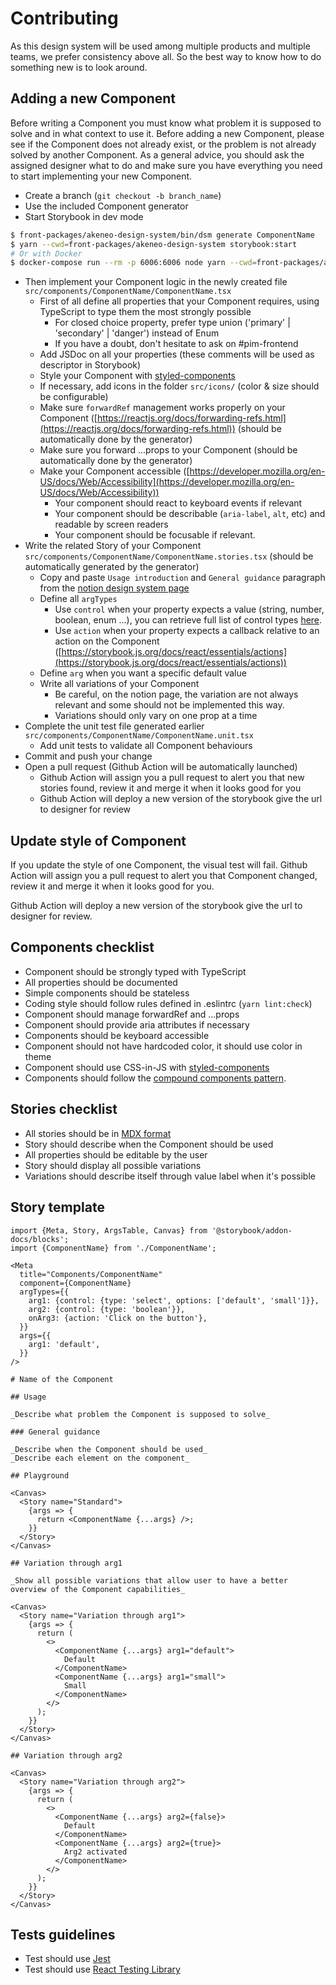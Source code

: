 # Contributing

As this design system will be used among multiple products and multiple teams, we prefer consistency above all. So the best way to know how to do something new is to look around.

## Adding a new Component

Before writing a Component you must know what problem it is supposed to solve and in what context to use it.
Before adding a new Component, please see if the Component does not already exist, or the problem is not already solved by another Component.
As a general advice, you should ask the assigned designer what to do and make sure you have everything you need to start implementing your new Component.

- Create a branch (`git checkout -b branch_name`)
- Use the included Component generator
- Start Storybook in dev mode

```bash
$ front-packages/akeneo-design-system/bin/dsm generate ComponentName
$ yarn --cwd=front-packages/akeneo-design-system storybook:start
# Or with Docker
$ docker-compose run --rm -p 6006:6006 node yarn --cwd=front-packages/akeneo-design-system storybook:start
```

- Then implement your Component logic in the newly created file `src/components/ComponentName/ComponentName.tsx`
  - First of all define all properties that your Component requires, using TypeScript to type them the most strongly possible
    - For closed choice property, prefer type union ('primary' | 'secondary' | 'danger') instead of Enum
    - If you have a doubt, don't hesitate to ask on #pim-frontend
  - Add JSDoc on all your properties (these comments will be used as descriptor in Storybook)
  - Style your Component with [styled-components](https://styled-components.com/docs)
  - If necessary, add icons in the folder `src/icons/` (color & size should be configurable)
  - Make sure `forwardRef` management works properly on your Component ([https://reactjs.org/docs/forwarding-refs.html](https://reactjs.org/docs/forwarding-refs.html)) (should be automatically done by the generator)
  - Make sure you forward ...props to your Component (should be automatically done by the generator)
  - Make your Component accessible ([https://developer.mozilla.org/en-US/docs/Web/Accessibility](https://developer.mozilla.org/en-US/docs/Web/Accessibility))
    - Your component should react to keyboard events if relevant
    - Your component should be describable (`aria-label`, `alt`, etc) and readable by screen readers
    - Your component should be focusable if relevant.
- Write the related Story of your Component `src/components/ComponentName/ComponentName.stories.tsx` (should be automatically generated by the generator)
  - Copy and paste `Usage introduction` and `General guidance` paragraph from the [notion design system page](https://www.notion.so/akeneo/Components-2654ae12360d48c7954142e472c043d4)
  - Define all `argTypes`
    - Use `control` when your property expects a value (string, number, boolean, enum ...), you can retrieve full list of control types [here](https://storybook.js.org/docs/react/essentials/controls#annotation).
    - Use `action` when your property expects a callback relative to an action on the Component ([https://storybook.js.org/docs/react/essentials/actions](https://storybook.js.org/docs/react/essentials/actions))
  - Define `arg` when you want a specific default value
  - Write all variations of your Component
    - Be careful, on the notion page, the variation are not always relevant and some should not be implemented this way.
    - Variations should only vary on one prop at a time
- Complete the unit test file generated earlier `src/components/ComponentName/ComponentName.unit.tsx`
  - Add unit tests to validate all Component behaviours
- Commit and push your change
- Open a pull request (Github Action will be automatically launched)
  - Github Action will assign you a pull request to alert you that new stories found, review it and merge it when it looks good for you
  - Github Action will deploy a new version of the storybook give the url to designer for review

## Update style of Component

If you update the style of one Component, the visual test will fail. Github Action will assign you a pull request to alert you that Component changed, review it and merge it when it looks good for you.

Github Action will deploy a new version of the storybook give the url to designer for review.

## Components checklist

- Component should be strongly typed with TypeScript
- All properties should be documented
- Simple components should be stateless
- Coding style should follow rules defined in .eslintrc (`yarn lint:check`)
- Component should manage forwardRef and ...props
- Component should provide aria attributes if necessary
- Components should be keyboard accessible
- Component should not have hardcoded color, it should use color in theme
- Component should use CSS-in-JS with [styled-components](https://styled-components.com/docs)
- Components should follow the [compound components pattern](https://www.youtube.com/watch?v=hEGg-3pIHlE).

## Stories checklist

- All stories should be in [MDX format](https://mdxjs.com/)
- Story should describe when the Component should be used
- All properties should be editable by the user
- Story should display all possible variations
- Variations should describe itself through value label when it's possible

## Story template

```mdx
import {Meta, Story, ArgsTable, Canvas} from '@storybook/addon-docs/blocks';
import {ComponentName} from './ComponentName';

<Meta
  title="Components/ComponentName"
  component={ComponentName}
  argTypes={{
    arg1: {control: {type: 'select', options: ['default', 'small']}},
    arg2: {control: {type: 'boolean'}},
    onArg3: {action: 'Click on the button'},
  }}
  args={{
    arg1: 'default',
  }}
/>

# Name of the Component

## Usage

_Describe what problem the Component is supposed to solve_

### General guidance

_Describe when the Component should be used_
_Describe each element on the component_

## Playground

<Canvas>
  <Story name="Standard">
    {args => {
      return <ComponentName {...args} />;
    }}
  </Story>
</Canvas>

## Variation through arg1

_Show all possible variations that allow user to have a better overview of the Component capabilities_

<Canvas>
  <Story name="Variation through arg1">
    {args => {
      return (
        <>
          <ComponentName {...args} arg1="default">
            Default
          </ComponentName>
          <ComponentName {...args} arg1="small">
            Small
          </ComponentName>
        </>
      );
    }}
  </Story>
</Canvas>

## Variation through arg2

<Canvas>
  <Story name="Variation through arg2">
    {args => {
      return (
        <>
          <ComponentName {...args} arg2={false}>
            Default
          </ComponentName>
          <ComponentName {...args} arg2={true}>
            Arg2 activated
          </ComponentName>
        </>
      );
    }}
  </Story>
</Canvas>
```

## Tests guidelines

- Test should use [Jest](https://jestjs.io/docs/en/getting-started)
- Test should use [React Testing Library](https://testing-library.com/docs/react-testing-library/intro)
